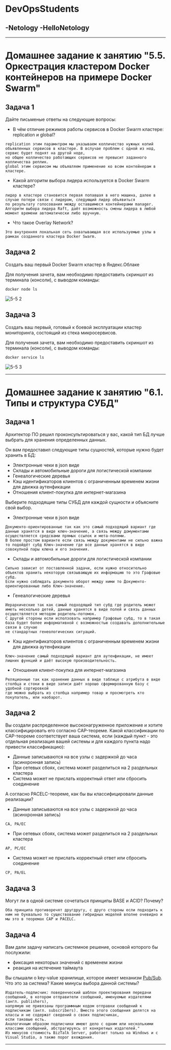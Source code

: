 # DevOpsStudents
-Netology
-HelloNetology
-
---

# Домашнее задание к занятию "5.5. Оркестрация кластером Docker контейнеров на примере Docker Swarm"

## Задача 1

Дайте письменые ответы на следующие вопросы:

- В чём отличие режимов работы сервисов в Docker Swarm кластере: replication и global?
```
replication этим парамнтром мы указываем колличество нужных копий объявленных сервисов в кластере. В вслучае проблем с одной из нод, сервис будет поднят на другой ноде,
но общее колличество работающих сервисов не превысит заданного колличества реплик.
global этим сервисом мы объявляем применение ко всем контейнерам в кластере.
```
- Какой алгоритм выбора лидера используется в Docker Swarm кластере?
```
лидер в кластере становится первая попавшая в него машина, далее в случае потери связи с лидером, следующий лидер объявиться 
по результату голосования между оставшимеся контейнерами manager. Алгоритм выбора лидера Raft, даёт возможность смены лидера в любой момент времени автоматически либо вручную.
```
- Что такое Overlay Network?
```
Это внутренняя локальная сеть охватывающая все используемые узлы в рамках созданного кластера Docker Swarm.
```
## Задача 2

Создать ваш первый Docker Swarm кластер в Яндекс.Облаке

Для получения зачета, вам необходимо предоставить скриншот из терминала (консоли), с выводом команды:
```
docker node ls
```
![5-5 2](https://user-images.githubusercontent.com/92779046/153756402-788fd03c-9f70-40d0-992d-9535ec051ca0.PNG)


## Задача 3

Создать ваш первый, готовый к боевой эксплуатации кластер мониторинга, состоящий из стека микросервисов.

Для получения зачета, вам необходимо предоставить скриншот из терминала (консоли), с выводом команды:
```
docker service ls
```
![5-5 3](https://user-images.githubusercontent.com/92779046/153756404-26b012c6-4412-4e03-9802-13f0e5b58670.PNG)

----------------------------------------

# Домашнее задание к занятию "6.1. Типы и структура СУБД"

## Задача 1

Архитектор ПО решил проконсультироваться у вас, какой тип БД 
лучше выбрать для хранения определенных данных.

Он вам предоставил следующие типы сущностей, которые нужно будет хранить в БД:

- Электронные чеки в json виде
- Склады и автомобильные дороги для логистической компании
- Генеалогические деревья
- Кэш идентификаторов клиентов с ограниченным временем жизни для движка аутенфикации
- Отношения клиент-покупка для интернет-магазина

Выберите подходящие типы СУБД для каждой сущности и объясните свой выбор.
- Электронные чеки в json виде
```
Документо-ориентированные так как это самый подходящий вариант где данные хранятся в виде ключ-значение, а связь между домументами осуществляется средсвами прямых ссылок и мета-полями.
В более простом варианте если связь между документами не сильно важна то подойдёт субд Ключ-значение где все данные хранятся в виде совокупной пары ключа и его значения.
```
- Склады и автомобильные дороги для логистической компании
```
Сильно зависит от поставленной задачи, если нужно относительно объектов хранить некоторую связывающую их информацию то это Графовые субд.
Если нужно соблюдать документо оборот между ними то Документо-ориентированные либо Ключ-значение.
```
- Генеалогические деревья
```
Иерархические так как самый подходящий тип субд где родитель может иметь несколько детей, данные хранятся в виде полей и связь данных осуществляется методом родитель-потомок.
С другой стороны если исползовать например Графовые субд, то в такая база будет более информативной с возможностью создавать дополнительные связи в случае 
не стандартных генеологических ситуаций.
```
- Кэш идентификаторов клиентов с ограниченным временем жизни для движка аутенфикации
```
Ключ-значение самый подходящий вариант для аутенфикации, не имеет лишних функций и даёт высокую производительность.
```
- Отношения клиент-покупка для интернет-магазина
```
Реляционные так как хранение данных в виде таблице с атрибута в виде столбца и стоки в виде записи даёт хорошо сформированную базу с удобной сортировкой 
где можно выбрать из столбца например товар и просмотреть кто покупатель, или наобарот.
```
## Задача 2

Вы создали распределенное высоконагруженное приложение и хотите классифицировать его согласно 
CAP-теореме. Какой классификации по CAP-теореме соответствует ваша система, если 
(каждый пункт - это отдельная реализация вашей системы и для каждого пункта надо привести классификацию):

- Данные записываются на все узлы с задержкой до часа (асинхронная запись)
- При сетевых сбоях, система может разделиться на 2 раздельных кластера
- Система может не прислать корректный ответ или сбросить соединение

А согласно PACELC-теореме, как бы вы классифицировали данные реализации?

- Данные записываются на все узлы с задержкой до часа (асинхронная запись)
```
CA, PA/EC
```
- При сетевых сбоях, система может разделиться на 2 раздельных кластера
```
AP, PC/EC
```
- Система может не прислать корректный ответ или сбросить соединение
```
CP, PA/EL
```

## Задача 3

Могут ли в одной системе сочетаться принципы BASE и ACID? Почему?
```
Оба принципа противоречят другдругу, с друго стороны если подходить к ним не буквально то существование гибридных моделей вполне очевидно и мы это в теоремах CAP и PACELC.
```
## Задача 4

Вам дали задачу написать системное решение, основой которого бы послужили:

- фиксация некоторых значений с временем жизни
- реакция на истечение таймаута

Вы слышали о key-value хранилище, которое имеет механизм [Pub/Sub](https://habr.com/ru/post/278237/). 
Что это за система? Какие минусы выбора данной системы?
```
Издатель-подписчик: поведенческий шаблон проектирования передачи сообщений, в котором отправители сообщений, именуемые издателями (англ. publishers),
напрямую не привязаны программным кодом отправки сообщений к подписчикам (англ. subscribers). Вместо этого сообщения делятся на классы и не содержат сведений о своих подписчиках, 
если таковые есть. 
Аналогичным образом подписчики имеют дело с одним или несколькими классами сообщений, абстрагируясь от конкретных издателей."
Из минусов стоимость BizTalk Server, работает только на Windows и с Visual Studio, а также порог вхождения.
```
---
